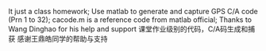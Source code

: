 It just a class homework;
Use matlab to generate and capture GPS C/A code (Prn 1  to 32);
cacode.m is a reference code from matlab official;
Thanks to Wang Dinghao for his help and support
课堂作业级别的代码，C/A码生成和捕获
感谢王鼎皓同学的帮助与支持
